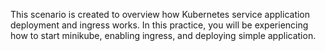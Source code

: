 This scenario is created to overview how Kubernetes service application deployment and ingress works.
In this practice, you will be experiencing how to start minikube, enabling ingress, and deploying simple application.